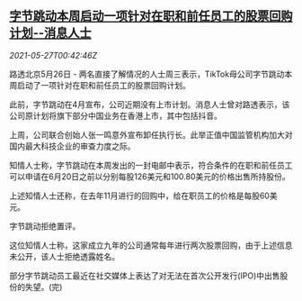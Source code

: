 <!--1622077264000-->
[字节跳动本周启动一项针对在职和前任员工的股票回购计划--消息人士](https://cn.reuters.com/article/bytedance-buyback-share-0526-wedn-idCNKCS2D801Q)
------

<div><i>2021-05-27T00:42:46Z</i></div><p>路透北京5月26日 - 两名直接了解情况的人士周三表示，TikTok母公司字节跳动本周启动了一项针对在职和前任员工的股票回购计划。</p><p>此前，字节跳动在4月宣布，公司近期没有上市计划。消息人士曾对路透表示，该公司原计划将旗下部分中国业务在香港上市，其中包括抖音。</p><p>上周，公司联合创始人张一鸣意外宣布卸任执行长。此举正值中国监管机构加大对国内最大科技企业的审查力度之际。</p><p>知情人士称，字节跳动在本周发出的一封电邮中表示，符合条件的在职和前任员工可以申请在6月20日之前以分别每股126美元和100.80美元的价格出售所持股份。</p><p>上述知情人士还称，在去年11月进行的回购中，给在职员工的价格是每股60美元。</p><p>字节跳动拒绝置评。</p><p>这位知情人士称，这家成立九年的公司通常每年进行两次股票回购，由于上述信息未公开，该人士拒绝透露姓名。</p><p>部分字节跳动员工最近在社交媒体上表达了对无法在首次公开发行(IPO)中出售股份的失望。(完)</p>
